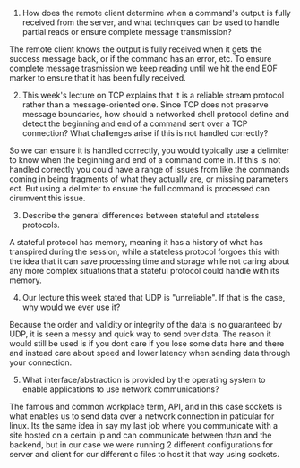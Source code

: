 1. How does the remote client determine when a command's output is fully received from the server, and what techniques can be used to handle partial reads or ensure complete message transmission?

The remote client knows the output is fully received when it gets the success message back, or if the command has an error, etc. To ensure complete message trasmission we keep reading until we hit the end EOF marker to ensure that it has been fully received.

2. This week's lecture on TCP explains that it is a reliable stream protocol rather than a message-oriented one. Since TCP does not preserve message boundaries, how should a networked shell protocol define and detect the beginning and end of a command sent over a TCP connection? What challenges arise if this is not handled correctly?

So we can ensure it is handled correctly, you would typically use a delimiter to know when the beginning and end of a command come in. If this is not handled correctly you could have a range of issues from like the commands coming in being fragments of what they actually are, or missing parameters ect. But using a delimiter to ensure the full command is processed can cirumvent this issue.

3. Describe the general differences between stateful and stateless protocols.

A stateful protocol has memory, meaning it has a history of what has transpired during the session, while a stateless protocol forgoes this with the idea that it can save processing time and storage while not caring about any more complex situations that a stateful protocol could handle with its memory.

4. Our lecture this week stated that UDP is "unreliable". If that is the case, why would we ever use it?

Because the order and validity or integrity of the data is no guaranteed by UDP, it is seen a messy and quick way to send over data. The reason it would still be used is if you dont care if you lose some data here and there and instead care about speed and lower latency when sending data through your connection.   

5. What interface/abstraction is provided by the operating system to enable applications to use network communications?

The famous and common workplace term, API, and in this case sockets is what enables us to send data over a network connection in paticular for linux. Its the same idea in say my last job where you communicate with a site hosted on a certain ip and can communicate between than and the backend, but in our case we were running 2 different configurations for server and client for our different c files to host it that way using sockets.